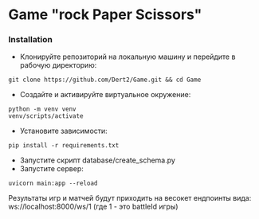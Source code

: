 # Game "rock Paper Scissors"
### Installation
- Клонируйте репозиторий на локальную машину и перейдите в рабочую директорию:
```
git clone https://github.com/Dert2/Game.git && cd Game
```
- Создайте и активируйте виртуальное окружение:
```
python -m venv venv
venv/scripts/activate
```
- Установите зависимости:
```
pip install -r requirements.txt
```
- Запустите скрипт database/create_schema.py
- Запустите сервер:
```
uvicorn main:app --reload 
```
Результаты игр и матчей будут приходить на весокет ендпоинты вида: ws://localhost:8000/ws/1 (где 1 - это battleId игры)
